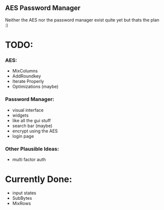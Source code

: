 ## AES Password Manager

Neither the AES nor the password manager exist quite yet but thats the plan :)

# TODO:

### AES:
- MixColumns
- AddRoundkey
- Iterate Properly 
- Optimizations (maybe)

### Password Manager:
- visual interface
- widgets
- like all the gui stuff
- search bar (maybe)
- encrypt using the AES
- login page

### Other Plausible Ideas:
- multi factor auth

# Currently Done:
- input states
- SubBytes
- MixRows